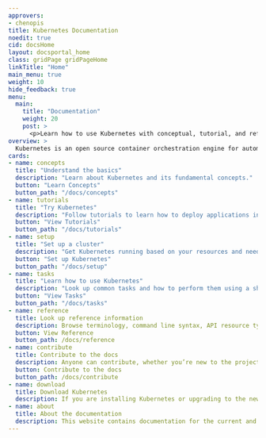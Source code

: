```yaml
---
approvers:
- chenopis
title: Kubernetes Documentation
noedit: true
cid: docsHome
layout: docsportal_home
class: gridPage gridPageHome
linkTitle: "Home"
main_menu: true
weight: 10
hide_feedback: true
menu:
  main:
    title: "Documentation"
    weight: 20
    post: >
      <p>Learn how to use Kubernetes with conceptual, tutorial, and reference documentation. You can even <a href="/editdocs/" data-auto-burger-exclude>help contribute to the docs</a>!</p>
overview: >
  Kubernetes is an open source container orchestration engine for automating deployment, scaling, and management of containerized applications. The open source project is hosted by the Cloud Native Computing Foundation (<a href="https://www.cncf.io/about">CNCF</a>).
cards:
- name: concepts
  title: "Understand the basics"
  description: "Learn about Kubernetes and its fundamental concepts."
  button: "Learn Concepts"
  button_path: "/docs/concepts"
- name: tutorials
  title: "Try Kubernetes"
  description: "Follow tutorials to learn how to deploy applications in Kubernetes."
  button: "View Tutorials"
  button_path: "/docs/tutorials"
- name: setup
  title: "Set up a cluster"
  description: "Get Kubernetes running based on your resources and needs."
  button: "Set up Kubernetes"
  button_path: "/docs/setup"
- name: tasks
  title: "Learn how to use Kubernetes"
  description: "Look up common tasks and how to perform them using a short sequence of steps."
  button: "View Tasks"
  button_path: "/docs/tasks"
- name: reference
  title: Look up reference information
  description: Browse terminology, command line syntax, API resource types, and setup tool documentation.
  button: View Reference
  button_path: /docs/reference
- name: contribute
  title: Contribute to the docs
  description: Anyone can contribute, whether you’re new to the project or you’ve been around a long time.
  button: Contribute to the docs
  button_path: /docs/contribute
- name: download
  title: Download Kubernetes
  description: If you are installing Kubernetes or upgrading to the newest version, refer to the current release notes.
- name: about
  title: About the documentation
  description: This website contains documentation for the current and previous 4 versions of Kubernetes.
---
```

